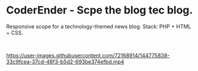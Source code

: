 <h1> CoderEnder - Scpe the blog tec blog. </h1>
<p>Responsive scope for a technology-themed news blog. Stack: PHP + HTML + CSS. </p>
<br>

https://user-images.githubusercontent.com/72168914/144775838-33c9fcea-37cd-48f3-b5d2-693be374efbd.mp4

